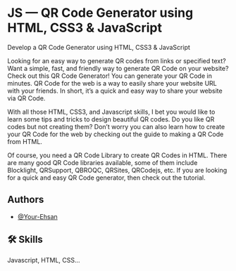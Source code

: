 # JS — QR Code Generator using HTML, CSS3 & JavaScript

Develop a QR Code Generator using HTML, CSS3 & JavaScript

Looking for an easy way to generate QR codes from links or specified text? Want a simple, fast, and friendly way to generate QR Code on your website? Check out this QR Code Generator! You can generate your QR Code in minutes. QR Code for the web is a way to easily share your website URL with your friends. In short, it’s a quick and easy way to share your website via QR Code.

With all those HTML, CSS3, and Javascript skills, I bet you would like to learn some tips and tricks to design beautiful QR codes. Do you like QR codes but not creating them? Don’t worry you can also learn how to create your QR Code for the web by checking out the guide to making a QR Code from HTML.

Of course, you need a QR Code Library to create QR Codes in HTML. There are many good QR Code libraries available, some of them include Blocklight, QRSupport, QBROQC, QRSites, QRCodejs, etc. If you are looking for a quick and easy QR Code generator, then check out the tutorial.

## Authors

- [@Your-Ehsan](https://www.github.com/your-ehsan)

## 🛠 Skills

Javascript, HTML, CSS...